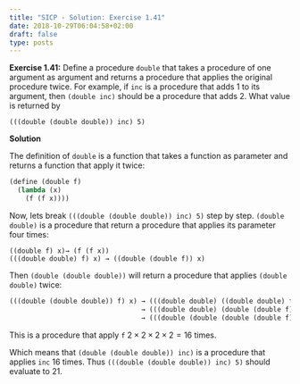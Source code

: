 ```yaml
---
title: "SICP - Solution: Exercise 1.41"
date: 2018-10-29T06:04:58+02:00
draft: false
type: posts
---
```


**Exercise 1.41:** Define a procedure `double` that takes a procedure of one argument as argument and returns a procedure that applies the original procedure twice. For example, if `inc` is a procedure that adds 1 to its argument, then `(double inc)` should be a procedure that adds 2. What value is returned by

```
(((double (double double)) inc) 5)
```

**Solution**

The definition of `double` is a function that takes a function as parameter and returns a function that apply it twice:

```scheme
(define (double f)
  (lambda (x)
    (f (f x))))
```

Now, lets break `(((double (double double)) inc) 5)` step by step. `(double double)` is a procedure that return a procedure that applies its parameter four times:

```
((double f) x)→ (f (f x))
(((double double) f) x) → ((double (double f)) x)
```

Then `(double (double double))` will return a procedure that applies `(double double)` twice:

```scheme
(((double (double double)) f) x) → (((double double) ((double double) f)) x)
                                 → (((double double) (double (double f))) x)
                                 → (((double (double (double (double f))))) x)
```

This is a procedure that apply `f` $2\times2\times2\times2=16$ times.

Which means that `(double (double double)) inc)` is a procedure that applies `inc` 16 times. Thus `(((double (double double)) inc) 5)` should evaluate to 21.
